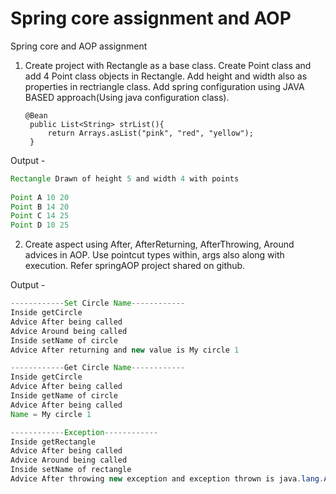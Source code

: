 # Spring core assignment and AOP

Spring core and AOP assignment


1. Create project with Rectangle as a base class.
   Create Point class and add 4 Point class objects in Rectangle.
   Add height and width also as properties in rectriangle class.
   Add spring configuration using JAVA BASED approach(Using java configuration class).
   
   ```Bonus-Use individual objects and also try collections(List,set,map) of Obejcts for ex.
   @Bean
    public List<String> strList(){
        return Arrays.asList("pink", "red", "yellow");
    }
    ```

Output -

```java
Rectangle Drawn of height 5 and width 4 with points 
 
Point A 10 20
Point B 14 20
Point C 14 25
Point D 10 25
```

2. Create aspect using After, AfterReturning, AfterThrowing, Around advices in AOP.
   Use pointcut types within, args also along with execution.
   Refer springAOP project shared on github.

Output -

```java
------------Set Circle Name------------
Inside getCircle
Advice After being called 
Advice Around being called
Inside setName of circle
Advice After returning and new value is My circle 1

------------Get Circle Name------------
Inside getCircle
Advice After being called 
Inside getName of circle
Advice After being called 
Name = My circle 1

------------Exception------------
Inside getRectangle
Advice After being called 
Advice Around being called
Inside setName of rectangle
Advice After throwing new exception and exception thrown is java.lang.ArithmeticException
```